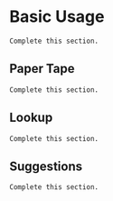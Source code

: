 # Basic Usage

```{todo}
Complete this section.
```

## Paper Tape

```{todo}
Complete this section.
```

## Lookup

```{todo}
Complete this section.
```

## Suggestions

```{todo}
Complete this section.
```
